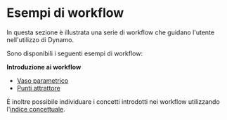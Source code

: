 # Esempi di workflow

In questa sezione è illustrata una serie di workflow che guidano l'utente nell'utilizzo di Dynamo.

Sono disponibili i seguenti esempi di workflow:

**Introduzione ai workflow**

* [Vaso parametrico](10-1\_getting-started-workflows/1-parametric-vase.md)
* [Punti attrattore](10-1\_getting-started-workflows/2-attractor-points.md)

È inoltre possibile individuare i concetti introdotti nei workflow utilizzando l'[indice concettuale](table-of-summary-for-some-concept-used-in-previous-exercises.md).
